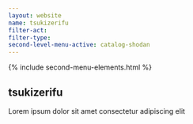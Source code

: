 ```yaml
---
layout: website
name: tsukizerifu 
filter-act: 
filter-type: 
second-level-menu-active: catalog-shodan
---
```


{% include second-menu-elements.html %}

<main class="page-content">
  <div class="text-container">
    <h2>tsukizerifu</h2>
    <p>Lorem ipsum dolor sit amet consectetur adipiscing elit</p>
  </div>
</main>
